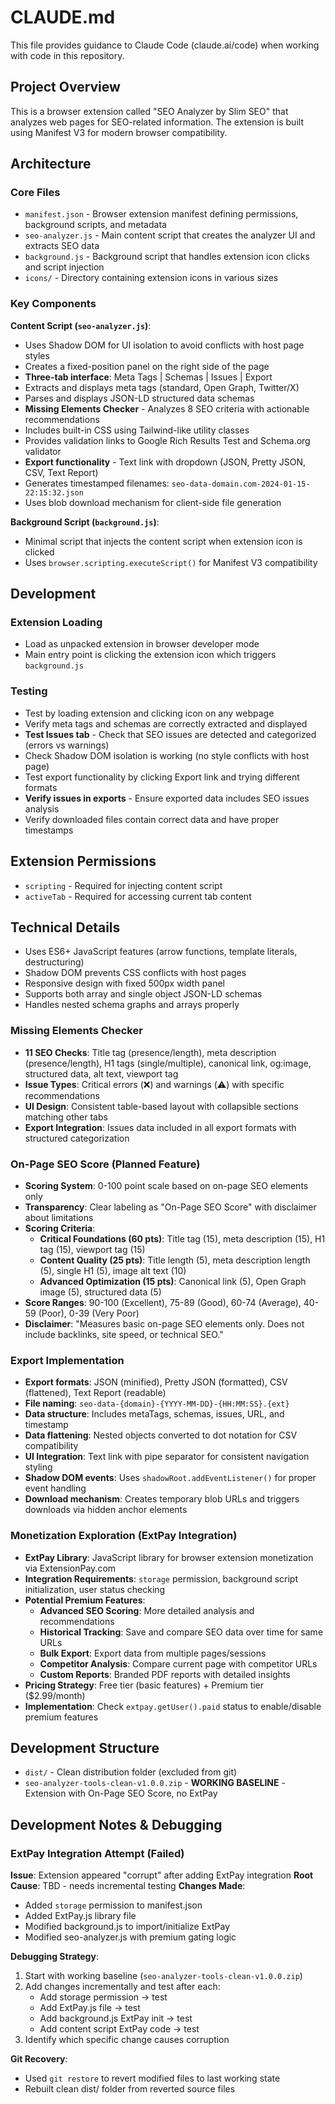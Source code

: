 # CLAUDE.md

This file provides guidance to Claude Code (claude.ai/code) when working with code in this repository.

## Project Overview

This is a browser extension called "SEO Analyzer by Slim SEO" that analyzes web pages for SEO-related information. The extension is built using Manifest V3 for modern browser compatibility.

## Architecture

### Core Files
- `manifest.json` - Browser extension manifest defining permissions, background scripts, and metadata
- `seo-analyzer.js` - Main content script that creates the analyzer UI and extracts SEO data
- `background.js` - Background script that handles extension icon clicks and script injection
- `icons/` - Directory containing extension icons in various sizes

### Key Components

**Content Script (`seo-analyzer.js`)**:
- Uses Shadow DOM for UI isolation to avoid conflicts with host page styles
- Creates a fixed-position panel on the right side of the page
- **Three-tab interface**: Meta Tags | Schemas | Issues | Export
- Extracts and displays meta tags (standard, Open Graph, Twitter/X)
- Parses and displays JSON-LD structured data schemas
- **Missing Elements Checker** - Analyzes 8 SEO criteria with actionable recommendations
- Includes built-in CSS using Tailwind-like utility classes
- Provides validation links to Google Rich Results Test and Schema.org validator
- **Export functionality** - Text link with dropdown (JSON, Pretty JSON, CSV, Text Report)
- Generates timestamped filenames: `seo-data-domain.com-2024-01-15-22:15:32.json`
- Uses blob download mechanism for client-side file generation

**Background Script (`background.js`)**:
- Minimal script that injects the content script when extension icon is clicked
- Uses `browser.scripting.executeScript()` for Manifest V3 compatibility

## Development

### Extension Loading
- Load as unpacked extension in browser developer mode
- Main entry point is clicking the extension icon which triggers `background.js`

### Testing
- Test by loading extension and clicking icon on any webpage
- Verify meta tags and schemas are correctly extracted and displayed
- **Test Issues tab** - Check that SEO issues are detected and categorized (errors vs warnings)
- Check Shadow DOM isolation is working (no style conflicts with host page)
- Test export functionality by clicking Export link and trying different formats
- **Verify issues in exports** - Ensure exported data includes SEO issues analysis
- Verify downloaded files contain correct data and have proper timestamps

## Extension Permissions
- `scripting` - Required for injecting content script
- `activeTab` - Required for accessing current tab content

## Technical Details
- Uses ES6+ JavaScript features (arrow functions, template literals, destructuring)
- Shadow DOM prevents CSS conflicts with host pages
- Responsive design with fixed 500px width panel
- Supports both array and single object JSON-LD schemas
- Handles nested schema graphs and arrays properly

### Missing Elements Checker
- **11 SEO Checks**: Title tag (presence/length), meta description (presence/length), H1 tags (single/multiple), canonical link, og:image, structured data, alt text, viewport tag
- **Issue Types**: Critical errors (❌) and warnings (⚠️) with specific recommendations
- **UI Design**: Consistent table-based layout with collapsible sections matching other tabs
- **Export Integration**: Issues data included in all export formats with structured categorization

### On-Page SEO Score (Planned Feature)
- **Scoring System**: 0-100 point scale based on on-page SEO elements only
- **Transparency**: Clear labeling as "On-Page SEO Score" with disclaimer about limitations
- **Scoring Criteria**:
  - **Critical Foundations (60 pts)**: Title tag (15), meta description (15), H1 tag (15), viewport tag (15)
  - **Content Quality (25 pts)**: Title length (5), meta description length (5), single H1 (5), image alt text (10)
  - **Advanced Optimization (15 pts)**: Canonical link (5), Open Graph image (5), structured data (5)
- **Score Ranges**: 90-100 (Excellent), 75-89 (Good), 60-74 (Average), 40-59 (Poor), 0-39 (Very Poor)
- **Disclaimer**: "Measures basic on-page SEO elements only. Does not include backlinks, site speed, or technical SEO."

### Export Implementation
- **Export formats**: JSON (minified), Pretty JSON (formatted), CSV (flattened), Text Report (readable)
- **File naming**: `seo-data-{domain}-{YYYY-MM-DD}-{HH:MM:SS}.{ext}`
- **Data structure**: Includes metaTags, schemas, issues, URL, and timestamp
- **Data flattening**: Nested objects converted to dot notation for CSV compatibility
- **UI Integration**: Text link with pipe separator for consistent navigation styling
- **Shadow DOM events**: Uses `shadowRoot.addEventListener()` for proper event handling
- **Download mechanism**: Creates temporary blob URLs and triggers downloads via hidden anchor elements

### Monetization Exploration (ExtPay Integration)
- **ExtPay Library**: JavaScript library for browser extension monetization via ExtensionPay.com
- **Integration Requirements**: `storage` permission, background script initialization, user status checking
- **Potential Premium Features**:
  - **Advanced SEO Scoring**: More detailed analysis and recommendations
  - **Historical Tracking**: Save and compare SEO data over time for same URLs
  - **Bulk Export**: Export data from multiple pages/sessions
  - **Competitor Analysis**: Compare current page with competitor URLs
  - **Custom Reports**: Branded PDF reports with detailed insights
- **Pricing Strategy**: Free tier (basic features) + Premium tier ($2.99/month)
- **Implementation**: Check `extpay.getUser().paid` status to enable/disable premium features

## Development Structure
- `dist/` - Clean distribution folder (excluded from git)
- `seo-analyzer-tools-clean-v1.0.0.zip` - **WORKING BASELINE** - Extension with On-Page SEO Score, no ExtPay

## Development Notes & Debugging

### ExtPay Integration Attempt (Failed)
**Issue**: Extension appeared "corrupt" after adding ExtPay integration
**Root Cause**: TBD - needs incremental testing
**Changes Made**:
- Added `storage` permission to manifest.json
- Added ExtPay.js library file  
- Modified background.js to import/initialize ExtPay
- Modified seo-analyzer.js with premium gating logic

**Debugging Strategy**:
1. Start with working baseline (`seo-analyzer-tools-clean-v1.0.0.zip`)
2. Add changes incrementally and test after each:
   - Add storage permission → test
   - Add ExtPay.js file → test
   - Add background.js ExtPay init → test  
   - Add content script ExtPay code → test
3. Identify which specific change causes corruption

**Git Recovery**:
- Used `git restore` to revert modified files to last working state
- Rebuilt clean dist/ folder from reverted source files